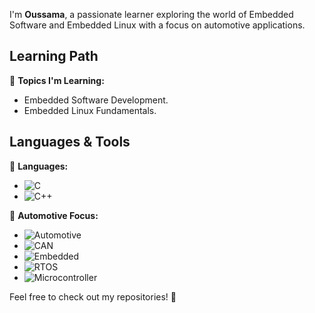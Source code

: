  
I'm **Oussama**, a passionate learner exploring the world of Embedded Software and Embedded Linux with a focus on automotive applications.

## Learning Path
🔧 **Topics I'm Learning:**
- Embedded Software Development.
- Embedded Linux Fundamentals.

## Languages & Tools
🌟 **Languages:**
- ![C](https://img.shields.io/badge/C-00599C?style=flat&logo=c&logoColor=white)
- ![C++](https://img.shields.io/badge/C%2B%2B-F34B7F?style=flat&logo=c%2B%2B&logoColor=white)

🚗 **Automotive Focus:**
- ![Automotive](https://img.shields.io/badge/Automotive-FF6F61?style=flat&logo=car&logoColor=white)
- ![CAN](https://img.shields.io/badge/CAN-00599C?style=flat&logo=car&logoColor=white)
- ![Embedded](https://img.shields.io/badge/Embedded%20Systems-FFC300?style=flat&logo=chip&logoColor=black)
- ![RTOS](https://img.shields.io/badge/RTOS-4B0082?style=flat&logo=linux&logoColor=white)
- ![Microcontroller](https://img.shields.io/badge/Microcontroller-6B8E23?style=flat&logo=hardware&logoColor=white)

Feel free to check out my repositories! 🚀

